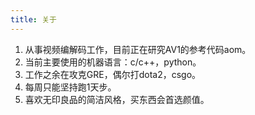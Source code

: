 ```yaml
---
title: 关于
---
```


1. 从事视频编解码工作，目前正在研究AV1的参考代码aom。
2. 当前主要使用的机器语言：c/c++，python。
3. 工作之余在攻克GRE，偶尔打dota2，csgo。
4. 每周只能坚持跑1天步。
5. 喜欢无印良品的简洁风格，买东西会首选颜值。
